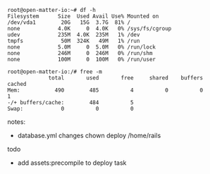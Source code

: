 

```
root@open-matter-io:~# df -h
Filesystem      Size  Used Avail Use% Mounted on
/dev/vda1        20G   15G  3.7G  81% /
none            4.0K     0  4.0K   0% /sys/fs/cgroup
udev            235M  4.0K  235M   1% /dev
tmpfs            50M  324K   49M   1% /run
none            5.0M     0  5.0M   0% /run/lock
none            246M     0  246M   0% /run/shm
none            100M     0  100M   0% /run/user
```

```
root@open-matter-io:/# free -m
             total       used       free     shared    buffers     cached
Mem:           490        485          4          0          0          1
-/+ buffers/cache:        484          5
Swap:            0          0          0
```

notes:
* database.yml changes
chown deploy /home/rails


todo
* add assets:precompile to deploy task
